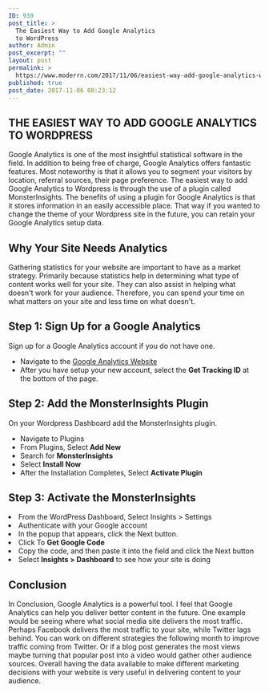 ```yaml
---
ID: 939
post_title: >
  The Easiest Way to Add Google Analytics
  to WordPress
author: Admin
post_excerpt: ""
layout: post
permalink: >
  https://www.moderrn.com/2017/11/06/easiest-way-add-google-analytics-wordpress/
published: true
post_date: 2017-11-06 08:23:12
---
```

<h2>THE EASIEST WAY TO ADD GOOGLE ANALYTICS TO WORDPRESS</h2>  
Google Analytics is one of the most insightful statistical software in the field. In addition to being free of charge, Google Analytics offers fantastic features. Most noteworthy is that it allows you to segment your visitors by location, referral sources, their page preference. The easiest way to add Google Analytics to Wordpress is through the use of a plugin called MonsterInsights. The benefits of using a plugin for Google Analytics is that it stores information in an easily accessible place. That way if you wanted to change the theme of your Wordpress site in the future, you can retain your Google Analytics setup data. 

<h2>Why Your Site Needs Analytics</h2>
Gathering statistics for your website are important to have as a market strategy. Primarily because statistics help in determining what type of content works well for your site. They can also assist in helping what doesn't work for your audience. Therefore, you can spend your time on what matters on your site and less time on what doesn't.


<h2>Step 1: Sign Up for a Google Analytics</h2>
Sign up for a Google Analytics account if you do not have one. 
<ul>
<li>Navigate to the <a href="https://www.google.com/analytics/" rel="noopener" target="_blank">Google Analytics Website</a></li>
<li>After you have setup your new account, select the <b>Get Tracking ID</b> at the bottom of the page.</li>
</ul>

<h2>Step 2: Add the MonsterInsights Plugin</h2>
On your Wordpress Dashboard add the MonsterInsights plugin.
<ul>
<li>Navigate to Plugins</li>
<li>From Plugins, Select <b>Add New</b></li>
<li>Search for <b>MonsterInsights</b></li>
<li>Select <b>Install Now</b></li>
<li>After the Installation Completes, Select <b>Activate Plugin</b></li>
</ul>

<h2>Step 3: Activate the MonsterInsights </h2>
<li>From the WordPress Dashboard, Select Insights > Settings</li>
<li>Authenticate with your Google account</li>
<li>In the popup that appears, click the Next button.</li>
<li>Click To <b>Get Google Code</b></li>
<li>Copy the code, and then paste it into the field and click the Next button</li>
<li>Select <b>Insights > Dashboard</b> to see how your site is doing</li>


<h2>Conclusion</h2>
In Conclusion, Google Analytics is a powerful tool. I feel that Google Analytics can help you deliver better content in the future. One example would be seeing where what social media site delivers the most traffic. Perhaps Facebook delivers the most traffic to your site, while Twitter lags behind. You can work on different strategies the following month to improve traffic coming from Twitter. Or if a blog post generates the most views maybe turning that popular post into a video would gather other audience sources. Overall having the data available to make different marketing decisions with your website is very useful in delivering content to your audience.